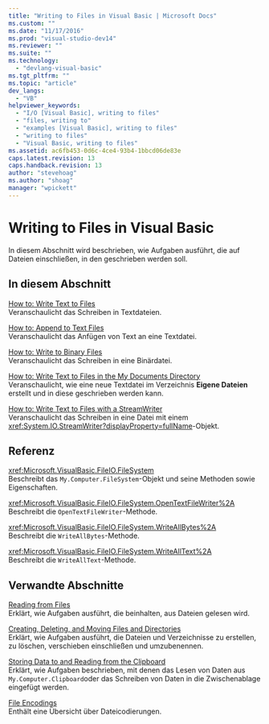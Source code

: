 ```yaml
---
title: "Writing to Files in Visual Basic | Microsoft Docs"
ms.custom: ""
ms.date: "11/17/2016"
ms.prod: "visual-studio-dev14"
ms.reviewer: ""
ms.suite: ""
ms.technology: 
  - "devlang-visual-basic"
ms.tgt_pltfrm: ""
ms.topic: "article"
dev_langs: 
  - "VB"
helpviewer_keywords: 
  - "I/O [Visual Basic], writing to files"
  - "files, writing to"
  - "examples [Visual Basic], writing to files"
  - "writing to files"
  - "Visual Basic, writing to files"
ms.assetid: ac6fb453-0d6c-4ce4-93b4-1bbcd06de83e
caps.latest.revision: 13
caps.handback.revision: 13
author: "stevehoag"
ms.author: "shoag"
manager: "wpickett"
---
```

# Writing to Files in Visual Basic
In diesem Abschnitt wird beschrieben, wie Aufgaben ausführt, die auf Dateien einschließen, in den geschrieben werden soll.  
  
## In diesem Abschnitt  
 [How to: Write Text to Files](../../../../visual-basic/developing-apps/programming/drives-directories-files/how-to-write-text-to-files.md)  
 Veranschaulicht das Schreiben in Textdateien.  
  
 [How to: Append to Text Files](../../../../visual-basic/developing-apps/programming/drives-directories-files/how-to-append-to-text-files.md)  
 Veranschaulicht das Anfügen von Text an eine Textdatei.  
  
 [How to: Write to Binary Files](../../../../visual-basic/developing-apps/programming/drives-directories-files/how-to-write-to-binary-files.md)  
 Veranschaulicht das Schreiben in eine Binärdatei.  
  
 [How to: Write Text to Files in the My Documents Directory](../../../../visual-basic/developing-apps/programming/drives-directories-files/how-to-write-text-to-files-in-the-my-documents-directory.md)  
 Veranschaulicht, wie eine neue Textdatei im Verzeichnis **Eigene Dateien** erstellt und in diese geschrieben werden kann.  
  
 [How to: Write Text to Files with a StreamWriter](../../../../visual-basic/developing-apps/programming/drives-directories-files/how-to-write-text-to-files-with-a-streamwriter.md)  
 Veranschaulicht das Schreiben in eine Datei mit einem <xref:System.IO.StreamWriter?displayProperty=fullName>\-Objekt.  
  
## Referenz  
 <xref:Microsoft.VisualBasic.FileIO.FileSystem>  
 Beschreibt das `My.Computer.FileSystem`\-Objekt und seine Methoden sowie Eigenschaften.  
  
 <xref:Microsoft.VisualBasic.FileIO.FileSystem.OpenTextFileWriter%2A>  
 Beschreibt die `OpenTextFileWriter`\-Methode.  
  
 <xref:Microsoft.VisualBasic.FileIO.FileSystem.WriteAllBytes%2A>  
 Beschreibt die `WriteAllBytes`\-Methode.  
  
 <xref:Microsoft.VisualBasic.FileIO.FileSystem.WriteAllText%2A>  
 Beschreibt die `WriteAllText`\-Methode.  
  
## Verwandte Abschnitte  
 [Reading from Files](../../../../visual-basic/developing-apps/programming/drives-directories-files/reading-from-files.md)  
 Erklärt, wie Aufgaben ausführt, die beinhalten, aus Dateien gelesen wird.  
  
 [Creating, Deleting, and Moving Files and Directories](../../../../visual-basic/developing-apps/programming/drives-directories-files/creating-deleting-and-moving-files-and-directories.md)  
 Erklärt, wie Aufgaben ausführt, die Dateien und Verzeichnisse zu erstellen, zu löschen, verschieben einschließen und umzubenennen.  
  
 [Storing Data to and Reading from the Clipboard](../../../../visual-basic/developing-apps/programming/computer-resources/storing-data-to-and-reading-from-the-clipboard.md)  
 Erklärt, wie Aufgaben beschrieben, mit denen das Lesen von Daten aus `My.Computer.Clipboard`oder das Schreiben von Daten in die Zwischenablage eingefügt werden.  
  
 [File Encodings](../../../../visual-basic/developing-apps/programming/drives-directories-files/file-encodings.md)  
 Enthält eine Übersicht über Dateicodierungen.